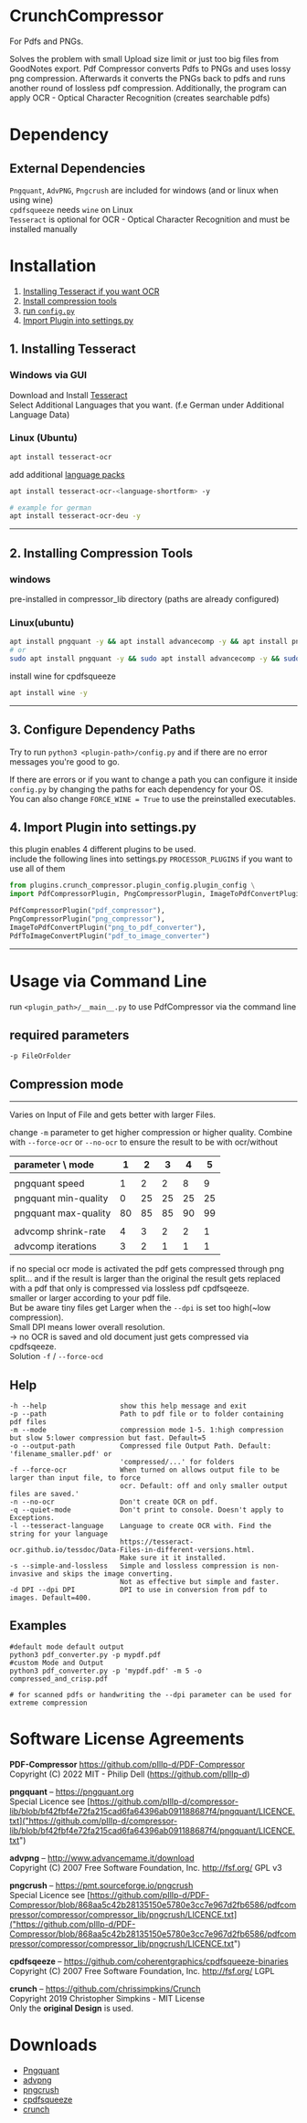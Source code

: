 # CrunchCompressor
For Pdfs and PNGs.

Solves the problem with small Upload size limit or just too big files from GoodNotes export.
Pdf Compressor converts Pdfs to PNGs and uses lossy png compression. Afterwards it converts the PNGs back to pdfs and runs another round of lossless pdf compression.
Additionally, the program can apply OCR - Optical Character Recognition (creates searchable pdfs)

# Dependency

## External Dependencies

`Pngquant`, `AdvPNG`, `Pngcrush` are included for windows (and or linux when using wine)  
`cpdfsqueeze` needs `wine` on Linux  
`Tesseract` is optional for OCR - Optical Character Recognition and must be installed manually  

# Installation
1. [Installing Tesseract if you want OCR](#1-installing-tesseract)
2. [Install compression tools](#2-installing-compression-tools)
3. [run `config.py`](#3-configure-dependency-paths)
4. [Import Plugin into settings.py](#4-import-plugin-into-settings.py)

## 1. Installing Tesseract

### Windows via GUI
Download and Install [Tesseract](https://github.com/UB-Mannheim/tesseract/wiki)  
Select Additional Languages that you want. (f.e German under Additional Language Data)  

### Linux (Ubuntu)
```bash
apt install tesseract-ocr
```
add additional [language packs](https://tesseract-ocr.github.io/tessdoc/Data-Files-in-different-versions.html)
```bash
apt install tesseract-ocr-<language-shortform> -y

# example for german
apt install tesseract-ocr-deu -y
```

---
## 2. Installing Compression Tools
### windows
pre-installed in compressor_lib directory (paths are already configured)

### Linux(ubuntu)
```bash
apt install pngquant -y && apt install advancecomp -y && apt install pngcrush -y
# or
sudo apt install pngquant -y && sudo apt install advancecomp -y && sudo apt install pngcrush -y
```
install wine for cpdfsqueeze
```bash
apt install wine -y
```

---
## 3. Configure Dependency Paths
Try to run `python3 <plugin-path>/config.py` and if there are no error messages you're good to go.  

If there are errors or if you want to change a path you can configure it inside `config.py` by changing the paths for each dependency for your OS.  
You can also change `FORCE_WINE = True` to use the preinstalled executables.

## 4. Import Plugin into settings.py
this plugin enables 4 different plugins to be used.  
include the following lines into settings.py `PROCESSOR_PLUGINS` if you want to use all of them
```python
from plugins.crunch_compressor.plugin_config.plugin_config \
import PdfCompressorPlugin, PngCompressorPlugin, ImageToPdfConvertPlugin, PdfToImageConvertPlugin

PdfCompressorPlugin("pdf_compressor"),
PngCompressorPlugin("png_compressor"),
ImageToPdfConvertPlugin("png_to_pdf_converter"),
PdfToImageConvertPlugin("pdf_to_image_converter")
```

-------------------------------------------------------------------------
# Usage via Command Line
run `<plugin_path>/__main__.py` to use PdfCompressor via the command line

## required parameters

    -p FileOrFolder

## Compression mode

----
Varies on Input of File and gets better with larger Files.  

change `-m` parameter to get higher compression or higher quality. Combine with `--force-ocr` or `--no-ocr` to ensure the result to be with ocr/without  

| parameter \ mode     | 1   | 2   | 3   | 4   | 5   |
|:---------------------|-----|-----|-----|-----|-----|
|                      |     |     |     |     |     |
| pngquant speed       | 1   | 2   | 2   | 8   | 9   |
| pngquant min-quality | 0   | 25  | 25  | 25  | 25  |
| pngquant max-quality | 80  | 85  | 85  | 90  | 99  |
|                      |     |     |     |     |     |
| advcomp shrink-rate  | 4   | 3   | 2   | 2   | 1   |
| advcomp iterations   | 3   | 2   | 1   | 1   | 1   |

if no special ocr mode is activated the pdf gets compressed through png split... and if the result is larger than the original the result gets replaced with a pdf that only is compressed via lossless pdf cpdfsqeeze.  
smaller or larger according to your pdf file.  
But be aware tiny files get Larger when the `--dpi` is set too high(~low compression).  
Small DPI means lower overall resolution.  
-> no OCR is saved and old document just gets compressed via cpdfsqeeze.  
Solution `-f` / `--force-ocd`


## Help
```
-h --help                  show this help message and exit
-p --path                  Path to pdf file or to folder containing pdf files
-m --mode                  compression mode 1-5. 1:high compression but slow 5:lower compression but fast. Default=5
-o --output-path           Compressed file Output Path. Default: 'filename_smaller.pdf' or
                           'compressed/...' for folders
-f --force-ocr             When turned on allows output file to be larger than input file, to force
                           ocr. Default: off and only smaller output files are saved.'
-n --no-ocr                Don't create OCR on pdf.
-q --quiet-mode            Don't print to console. Doesn't apply to Exceptions.
-l --tesseract-language    Language to create OCR with. Find the string for your language 
                           https://tesseract-ocr.github.io/tessdoc/Data-Files-in-different-versions.html.
                           Make sure it it installed.
-s --simple-and-lossless   Simple and lossless compression is non-invasive and skips the image converting.
                           Not as effective but simple and faster.
-d DPI --dpi DPI           DPI to use in conversion from pdf to images. Default=400.
```

## Examples
```
#default mode default output
python3 pdf_converter.py -p mypdf.pdf
#custom Mode and Output
python3 pdf_converter.py -p 'mypdf.pdf' -m 5 -o compressed_and_crisp.pdf

# for scanned pdfs or handwriting the --dpi parameter can be used for extreme compression
```

# Software License Agreements
**PDF-Compressor** https://github.com/pIlIp-d/PDF-Compressor <br>
Copyright (C) 2022 MIT - Philip Dell (https://github.com/pIlIp-d)

**pngquant** – https://pngquant.org <br>
Special Licence see [https://github.com/pIlIp-d/compressor-lib/blob/bf42fbf4e72fa215cad6fa64396ab091188687f4/pngquant/LICENCE.txt]("https://github.com/pIlIp-d/compressor-lib/blob/bf42fbf4e72fa215cad6fa64396ab091188687f4/pngquant/LICENCE.txt")

**advpng** – http://www.advancemame.it/download <br>
Copyright (C) 2007 Free Software Foundation, Inc. <http://fsf.org/> GPL v3

**pngcrush** – https://pmt.sourceforge.io/pngcrush <br>
Special Licence see [https://github.com/pIlIp-d/PDF-Compressor/blob/868aa5c42b28135150e5780e3cc7e967d2fb6586/pdfcompressor/compressor/compressor_lib/pngcrush/LICENCE.txt]("https://github.com/pIlIp-d/PDF-Compressor/blob/868aa5c42b28135150e5780e3cc7e967d2fb6586/pdfcompressor/compressor/compressor_lib/pngcrush/LICENCE.txt")

**cpdfsqeeze** – https://github.com/coherentgraphics/cpdfsqueeze-binaries <br>
Copyright (C) 2007 Free Software Foundation, Inc. <http://fsf.org/> LGPL

**crunch** – https://github.com/chrissimpkins/Crunch <br>
Copyright 2019 Christopher Simpkins - MIT License  
Only the **original Design** is used.

# Downloads
* [Pngquant](https://pngquant.org)
* [advpng](http://www.advancemame.it/download)
* [pngcrush](https://sourceforge.net/projects/pmt/files/pngcrush-executables/1.8.11/)
* [cpdfsqueeze](https://github.com/coherentgraphics/cpdfsqueeze-binaries)
* [crunch](https://github.com/pIlIp-d/compressor-lib/blob/f08adc46f6e865b5740671e7c15145b32541c237/crunch.py)


